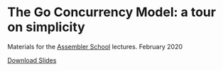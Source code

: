 # The Go Concurrency Model: a tour on simplicity

Materials for the [Assembler School](https://www.assemblerschool.com)
lectures. February 2020

[Download Slides](SLIDES.pdf)

